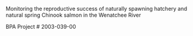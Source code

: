 Monitoring the reproductive success of naturally spawning hatchery and natural spring Chinook salmon in the Wenatchee River

BPA Project # 2003-039-00


